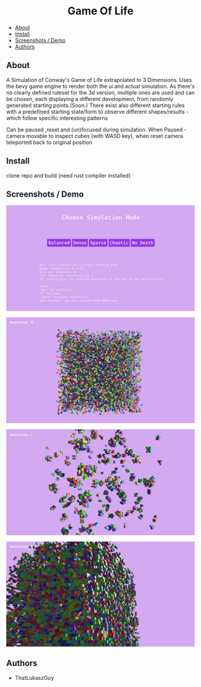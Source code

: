 <p align="center">
  <h1 align="center">Game Of Life</h1>
</p>

- [About](#about)
- [Install](#install)
- [Screenshots / Demo](#screenshots--demo)
- [Authors](#authors)


## About
A Simulation of Conway's Game of Life extrapolated to 3 Dimensions. Uses the bevy game engine to render both the ui and actual simulation. As there's no clearly defined ruleset for the 3d version, multiple ones are used and can be chosen, each displaying a different development, from randomly generated starting points.(Soon:) There exist also different starting rules with a predefined starting state/form to observe different shapes/results - which follow specific interesting patterns

Can be paused ,reset and (un)focused during simulation.
When Paused - camera movable to inspect cubes (with WASD key), when reset camera teleported back to original position

## Install
clone repo and build (need rust compiler installed)

## Screenshots / Demo

![App Screenshot](images/p1.jpg)

![App Screenshot](images/p2.jpg)

![App Screenshot](images/p3.jpg)

![App Screenshot](images/p4.jpg)

## Authors

* ThatLukaszGuy

